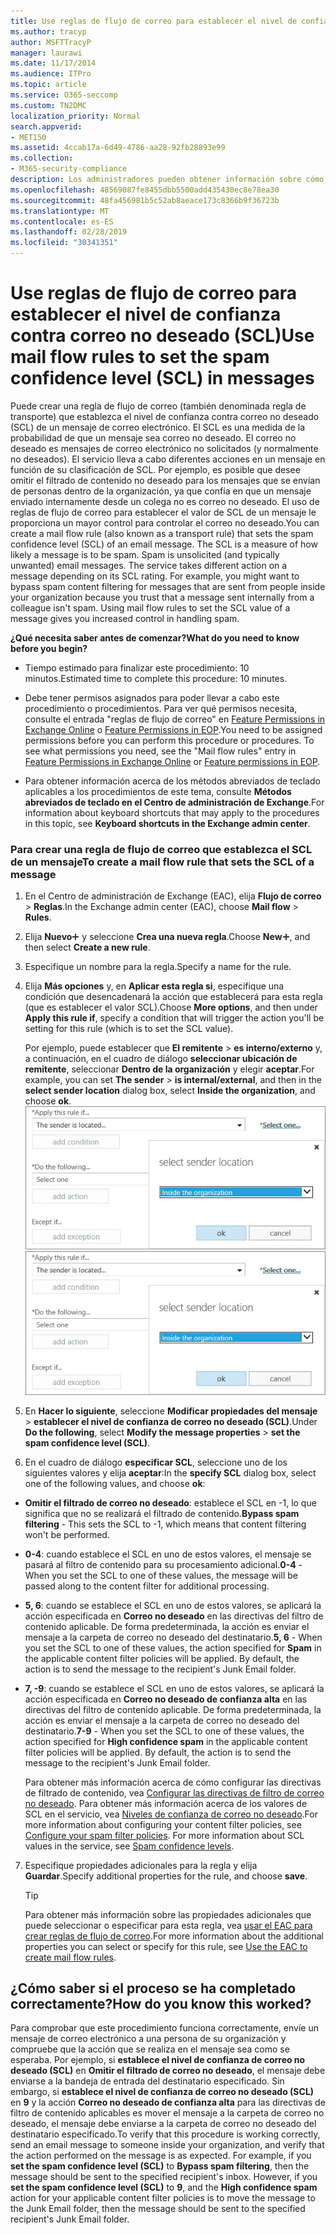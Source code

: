 ```yaml
---
title: Use reglas de flujo de correo para establecer el nivel de confianza contra correo no deseado (SCL)
ms.author: tracyp
author: MSFTTracyP
manager: laurawi
ms.date: 11/17/2014
ms.audience: ITPro
ms.topic: article
ms.service: O365-seccomp
ms.custom: TN2DMC
localization_priority: Normal
search.appverid:
- MET150
ms.assetid: 4ccab17a-6d49-4786-aa28-92fb28893e99
ms.collection:
- M365-security-compliance
description: Los administradores pueden obtener información sobre cómo establecer el SCL de los mensajes en Exchange Online Protection.
ms.openlocfilehash: 48569087fe8455dbb5500add435430ec8e78ea30
ms.sourcegitcommit: 48fa456981b5c52ab8aeace173c8366b9f36723b
ms.translationtype: MT
ms.contentlocale: es-ES
ms.lasthandoff: 02/28/2019
ms.locfileid: "30341351"
---
```

# <a name="use-mail-flow-rules-to-set-the-spam-confidence-level-scl-in-messages"></a><span data-ttu-id="d65d5-103">Use reglas de flujo de correo para establecer el nivel de confianza contra correo no deseado (SCL)</span><span class="sxs-lookup"><span data-stu-id="d65d5-103">Use mail flow rules to set the spam confidence level (SCL) in messages</span></span>

<span data-ttu-id="d65d5-p101">Puede crear una regla de flujo de correo (también denominada regla de transporte) que establezca el nivel de confianza contra correo no deseado (SCL) de un mensaje de correo electrónico. El SCL es una medida de la probabilidad de que un mensaje sea correo no deseado. El correo no deseado es mensajes de correo electrónico no solicitados (y normalmente no deseados). El servicio lleva a cabo diferentes acciones en un mensaje en función de su clasificación de SCL. Por ejemplo, es posible que desee omitir el filtrado de contenido no deseado para los mensajes que se envían de personas dentro de la organización, ya que confía en que un mensaje enviado internamente desde un colega no es correo no deseado. El uso de reglas de flujo de correo para establecer el valor de SCL de un mensaje le proporciona un mayor control para controlar el correo no deseado.</span><span class="sxs-lookup"><span data-stu-id="d65d5-p101">You can create a mail flow rule (also known as a transport rule) that sets the spam confidence level (SCL) of an email message. The SCL is a measure of how likely a message is to be spam. Spam is unsolicited (and typically unwanted) email messages. The service takes different action on a message depending on its SCL rating. For example, you might want to bypass spam content filtering for messages that are sent from people inside your organization because you trust that a message sent internally from a colleague isn't spam. Using mail flow rules to set the SCL value of a message gives you increased control in handling spam.</span></span> 
  
 <span data-ttu-id="d65d5-110">**¿Qué necesita saber antes de comenzar?**</span><span class="sxs-lookup"><span data-stu-id="d65d5-110">**What do you need to know before you begin?**</span></span>
  
- <span data-ttu-id="d65d5-111">Tiempo estimado para finalizar este procedimiento: 10 minutos.</span><span class="sxs-lookup"><span data-stu-id="d65d5-111">Estimated time to complete this procedure: 10 minutes.</span></span>
    
- <span data-ttu-id="d65d5-p102">Debe tener permisos asignados para poder llevar a cabo este procedimiento o procedimientos. Para ver qué permisos necesita, consulte el entrada "reglas de flujo de correo" en [Feature Permissions in Exchange Online](http://technet.microsoft.com/library/15073ce1-0917-403b-8839-02a2ebc96e16.aspx) o [Feature Permissions in EOP](eop/feature-permissions-in-eop.md).</span><span class="sxs-lookup"><span data-stu-id="d65d5-p102">You need to be assigned permissions before you can perform this procedure or procedures. To see what permissions you need, see the "Mail flow rules" entry in [Feature Permissions in Exchange Online](http://technet.microsoft.com/library/15073ce1-0917-403b-8839-02a2ebc96e16.aspx) or [Feature permissions in EOP](eop/feature-permissions-in-eop.md).</span></span> 
    
- <span data-ttu-id="d65d5-114">Para obtener información acerca de los métodos abreviados de teclado aplicables a los procedimientos de este tema, consulte **Métodos abreviados de teclado en el Centro de administración de Exchange**.</span><span class="sxs-lookup"><span data-stu-id="d65d5-114">For information about keyboard shortcuts that may apply to the procedures in this topic, see **Keyboard shortcuts in the Exchange admin center**.</span></span>
    
### <a name="to-create-a-mail-flow-rule-that-sets-the-scl-of-a-message"></a><span data-ttu-id="d65d5-115">Para crear una regla de flujo de correo que establezca el SCL de un mensaje</span><span class="sxs-lookup"><span data-stu-id="d65d5-115">To create a mail flow rule that sets the SCL of a message</span></span>

1. <span data-ttu-id="d65d5-116">En el Centro de administración de Exchange (EAC), elija **Flujo de correo** \> **Reglas**.</span><span class="sxs-lookup"><span data-stu-id="d65d5-116">In the Exchange admin center (EAC), choose **Mail flow** \> **Rules**.</span></span>
    
2. <span data-ttu-id="d65d5-117">Elija **Nuevo**![Agregar icono](media/ITPro-EAC-AddIcon.gif) y seleccione **Crea una nueva regla**.</span><span class="sxs-lookup"><span data-stu-id="d65d5-117">Choose **New**![Add Icon](media/ITPro-EAC-AddIcon.gif), and then select **Create a new rule**.</span></span>
    
3. <span data-ttu-id="d65d5-118">Especifique un nombre para la regla.</span><span class="sxs-lookup"><span data-stu-id="d65d5-118">Specify a name for the rule.</span></span>
    
4. <span data-ttu-id="d65d5-119">Elija **Más opciones** y, en **Aplicar esta regla si**, especifique una condición que desencadenará la acción que establecerá para esta regla (que es establecer el valor SCL).</span><span class="sxs-lookup"><span data-stu-id="d65d5-119">Choose **More options**, and then under **Apply this rule if**, specify a condition that will trigger the action you'll be setting for this rule (which is to set the SCL value).</span></span>
    
    <span data-ttu-id="d65d5-120">Por ejemplo, puede establecer que **El remitente** \> **es interno/externo** y, a continuación, en el cuadro de diálogo **seleccionar ubicación de remitente**, seleccionar **Dentro de la organización** y elegir **aceptar**.</span><span class="sxs-lookup"><span data-stu-id="d65d5-120">For example, you can set **The sender** \> **is internal/external**, and then in the **select sender location** dialog box, select **Inside the organization**, and choose **ok**.</span></span><br/>
    <span data-ttu-id="d65d5-121">![Seleccionar ubicación del remitente](media/EOP-ETR-SetSCL-1.jpg)</span><span class="sxs-lookup"><span data-stu-id="d65d5-121">![Select sender location](media/EOP-ETR-SetSCL-1.jpg)</span></span>
  
5. <span data-ttu-id="d65d5-122">En **Hacer lo siguiente**, seleccione **Modificar propiedades del mensaje** \> **establecer el nivel de confianza de correo no deseado (SCL)**.</span><span class="sxs-lookup"><span data-stu-id="d65d5-122">Under **Do the following**, select **Modify the message properties** \> **set the spam confidence level (SCL)**.</span></span>
  
6. <span data-ttu-id="d65d5-123">En el cuadro de diálogo **especificar SCL**, seleccione uno de los siguientes valores y elija **aceptar**:</span><span class="sxs-lookup"><span data-stu-id="d65d5-123">In the **specify SCL** dialog box, select one of the following values, and choose **ok**:</span></span>
    
  - <span data-ttu-id="d65d5-124">**Omitir el filtrado de correo no deseado**: establece el SCL en -1, lo que significa que no se realizará el filtrado de contenido.</span><span class="sxs-lookup"><span data-stu-id="d65d5-124">**Bypass spam filtering** - This sets the SCL to -1, which means that content filtering won't be performed.</span></span> 
    
  - <span data-ttu-id="d65d5-125">**0-4**: cuando establece el SCL en uno de estos valores, el mensaje se pasará al filtro de contenido para su procesamiento adicional.</span><span class="sxs-lookup"><span data-stu-id="d65d5-125">**0-4** - When you set the SCL to one of these values, the message will be passed along to the content filter for additional processing.</span></span> 
    
  - <span data-ttu-id="d65d5-p103">**5, 6**: cuando se establece el SCL en uno de estos valores, se aplicará la acción especificada en **Correo no deseado** en las directivas del filtro de contenido aplicable. De forma predeterminada, la acción es enviar el mensaje a la carpeta de correo no deseado del destinatario.</span><span class="sxs-lookup"><span data-stu-id="d65d5-p103">**5, 6** - When you set the SCL to one of these values, the action specified for **Spam** in the applicable content filter policies will be applied. By default, the action is to send the message to the recipient's Junk Email folder.</span></span> 
    
  - <span data-ttu-id="d65d5-p104">**7, -9**: cuando se establece el SCL en uno de estos valores, se aplicará la acción especificada en **Correo no deseado de confianza alta** en las directivas del filtro de contenido aplicable. De forma predeterminada, la acción es enviar el mensaje a la carpeta de correo no deseado del destinatario.</span><span class="sxs-lookup"><span data-stu-id="d65d5-p104">**7-9** - When you set the SCL to one of these values, the action specified for **High confidence spam** in the applicable content filter policies will be applied. By default, the action is to send the message to the recipient's Junk Email folder.</span></span> 
    
    <span data-ttu-id="d65d5-p105">Para obtener más información acerca de cómo configurar las directivas de filtrado de contenido, vea [Configurar las directivas de filtro de correo no deseado](configure-your-spam-filter-policies.md). Para obtener más información acerca de los valores de SCL en el servicio, vea [Niveles de confianza de correo no deseado](spam-confidence-levels.md).</span><span class="sxs-lookup"><span data-stu-id="d65d5-p105">For more information about configuring your content filter policies, see [Configure your spam filter policies](configure-your-spam-filter-policies.md). For more information about SCL values in the service, see [Spam confidence levels](spam-confidence-levels.md).</span></span>
    
7. <span data-ttu-id="d65d5-132">Especifique propiedades adicionales para la regla y elija **Guardar**.</span><span class="sxs-lookup"><span data-stu-id="d65d5-132">Specify additional properties for the rule, and choose **save**.</span></span>
    
    > [!TIP]
    > <span data-ttu-id="d65d5-133">Para obtener más información sobre las propiedades adicionales que puede seleccionar o especificar para esta regla, vea [usar el EAC para crear reglas de flujo de correo](https://docs.microsoft.com/Exchange/policy-and-compliance/mail-flow-rules/mail-flow-rule-procedures#use-the-eac-to-create-mail-flow-rules).</span><span class="sxs-lookup"><span data-stu-id="d65d5-133">For more information about the additional properties you can select or specify for this rule, see [Use the EAC to create mail flow rules](https://docs.microsoft.com/Exchange/policy-and-compliance/mail-flow-rules/mail-flow-rule-procedures#use-the-eac-to-create-mail-flow-rules).</span></span> 
  
## <a name="how-do-you-know-this-worked"></a><span data-ttu-id="d65d5-134">¿Cómo saber si el proceso se ha completado correctamente?</span><span class="sxs-lookup"><span data-stu-id="d65d5-134">How do you know this worked?</span></span>

<span data-ttu-id="d65d5-p106">Para comprobar que este procedimiento funciona correctamente, envíe un mensaje de correo electrónico a una persona de su organización y compruebe que la acción que se realiza en el mensaje sea como se esperaba. Por ejemplo, si **establece el nivel de confianza de correo no deseado (SCL)** en **Omitir el filtrado de correo no deseado**, el mensaje debe enviarse a la bandeja de entrada del destinatario especificado. Sin embargo, si **establece el nivel de confianza de correo no deseado (SCL)** en **9** y la acción **Correo no deseado de confianza alta** para las directivas de filtro de contenido aplicables es mover el mensaje a la carpeta de correo no deseado, el mensaje debe enviarse a la carpeta de correo no deseado del destinatario especificado.</span><span class="sxs-lookup"><span data-stu-id="d65d5-p106">To verify that this procedure is working correctly, send an email message to someone inside your organization, and verify that the action performed on the message is as expected. For example, if you **set the spam confidence level (SCL)** to **Bypass spam filtering**, then the message should be sent to the specified recipient's inbox. However, if you **set the spam confidence level (SCL)** to **9**, and the **High confidence spam** action for your applicable content filter policies is to move the message to the Junk Email folder, then the message should be sent to the specified recipient's Junk Email folder.</span></span> 
  

